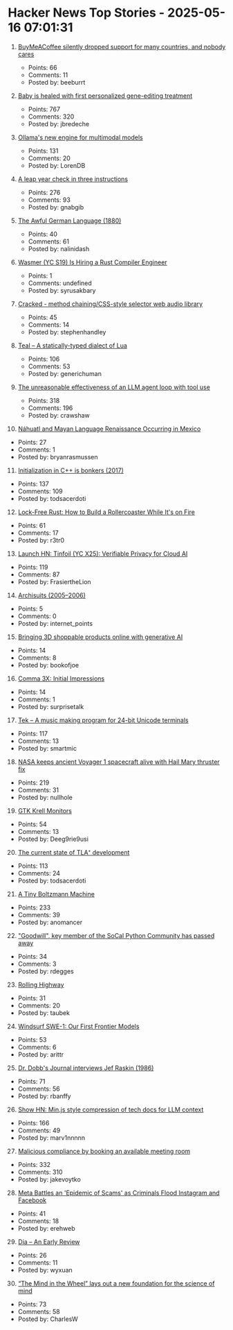 # Hacker News Top Stories - 2025-05-16 07:01:31

1. [BuyMeACoffee silently dropped support for many countries, and nobody cares](https://zverok.space/blog/2024-08-08-bmac-snafu.html)
   - Points: 66
   - Comments: 11
   - Posted by: beeburrt

2. [Baby is healed with first personalized gene-editing treatment](https://www.nytimes.com/2025/05/15/health/gene-editing-personalized-rare-disorders.html)
   - Points: 767
   - Comments: 320
   - Posted by: jbredeche

3. [Ollama's new engine for multimodal models](https://ollama.com/blog/multimodal-models)
   - Points: 131
   - Comments: 20
   - Posted by: LorenDB

4. [A leap year check in three instructions](https://hueffner.de/falk/blog/a-leap-year-check-in-three-instructions.html)
   - Points: 276
   - Comments: 93
   - Posted by: gnabgib

5. [The Awful German Language (1880)](https://faculty.georgetown.edu/jod/texts/twain.german.html)
   - Points: 40
   - Comments: 61
   - Posted by: nalinidash

6. [Wasmer (YC S19) Is Hiring a Rust Compiler Engineer](https://www.workatastartup.com/jobs/15822)
   - Points: 1
   - Comments: undefined
   - Posted by: syrusakbary

7. [Cracked - method chaining/CSS-style selector web audio library](https://github.com/billorcutt/i_dropped_my_phone_the_screen_cracked)
   - Points: 45
   - Comments: 14
   - Posted by: stephenhandley

8. [Teal – A statically-typed dialect of Lua](https://teal-language.org/)
   - Points: 106
   - Comments: 53
   - Posted by: generichuman

9. [The unreasonable effectiveness of an LLM agent loop with tool use](https://sketch.dev/blog/agent-loop)
   - Points: 318
   - Comments: 196
   - Posted by: crawshaw

10. [Náhuatl and Mayan Language Renaissance Occurring in Mexico](https://yucatanmagazine.com/mayan-language-renaissance/)
   - Points: 27
   - Comments: 1
   - Posted by: bryanrasmussen

11. [Initialization in C++ is bonkers (2017)](https://blog.tartanllama.xyz/initialization-is-bonkers/)
   - Points: 137
   - Comments: 109
   - Posted by: todsacerdoti

12. [Lock-Free Rust: How to Build a Rollercoaster While It's on Fire](https://yeet.cx/blog/lock-free-rust/)
   - Points: 61
   - Comments: 17
   - Posted by: r3tr0

13. [Launch HN: Tinfoil (YC X25): Verifiable Privacy for Cloud AI](undefined)
   - Points: 119
   - Comments: 87
   - Posted by: FrasiertheLion

14. [Archisuits (2005–2006)](https://insecurespaces.net/archisuits-2005-2006/)
   - Points: 5
   - Comments: 0
   - Posted by: internet_points

15. [Bringing 3D shoppable products online with generative AI](https://research.google/blog/bringing-3d-shoppable-products-online-with-generative-ai/)
   - Points: 14
   - Comments: 8
   - Posted by: bookofjoe

16. [Comma 3X: Initial Impressions](https://beesbuzz.biz/blog/14719-Comma-3X-Initial-impressions)
   - Points: 14
   - Comments: 1
   - Posted by: surprisetalk

17. [Tek – A music making program for 24-bit Unicode terminals](https://codeberg.org/unspeaker/tek)
   - Points: 117
   - Comments: 13
   - Posted by: smartmic

18. [NASA keeps ancient Voyager 1 spacecraft alive with Hail Mary thruster fix](https://www.theregister.com/2025/05/15/voyager_1_survives_with_thruster_fix/)
   - Points: 219
   - Comments: 31
   - Posted by: nullhole

19. [GTK Krell Monitors](https://gkrellm.srcbox.net/)
   - Points: 54
   - Comments: 13
   - Posted by: Deeg9rie9usi

20. [The current state of TLA⁺ development](https://ahelwer.ca/post/2025-05-15-tla-dev-status/)
   - Points: 113
   - Comments: 24
   - Posted by: todsacerdoti

21. [A Tiny Boltzmann Machine](https://eoinmurray.info/boltzmann-machine)
   - Points: 233
   - Comments: 39
   - Posted by: anomancer

22. ["Goodwill", key member of the SoCal Python Community has passed away](https://socalpython.org/in-memoriam-michael/)
   - Points: 34
   - Comments: 3
   - Posted by: rdegges

23. [Rolling Highway](https://en.wikipedia.org/wiki/Rolling_highway)
   - Points: 31
   - Comments: 20
   - Posted by: taubek

24. [Windsurf SWE-1: Our First Frontier Models](https://windsurf.com/blog/windsurf-wave-9-swe-1)
   - Points: 53
   - Comments: 6
   - Posted by: arittr

25. [Dr. Dobb's Journal interviews Jef Raskin (1986)](https://computeradsfromthepast.substack.com/p/dr-dobbs-journal-interviews-jef-raskin)
   - Points: 71
   - Comments: 56
   - Posted by: rbanffy

26. [Show HN: Min.js style compression of tech docs for LLM context](https://github.com/marv1nnnnn/llm-min.txt)
   - Points: 166
   - Comments: 49
   - Posted by: marv1nnnnn

27. [Malicious compliance by booking an available meeting room](https://www.clientserver.dev/p/malicious-compliance-by-booking-an)
   - Points: 332
   - Comments: 310
   - Posted by: jakevoytko

28. [Meta Battles an 'Epidemic of Scams' as Criminals Flood Instagram and Facebook](https://www.wsj.com/tech/meta-fraud-facebook-instagram-813363c8)
   - Points: 41
   - Comments: 18
   - Posted by: erehweb

29. [Dia – An Early Review](https://www.fldr.zip/blog/dia-review)
   - Points: 26
   - Comments: 11
   - Posted by: wyxuan

30. [“The Mind in the Wheel” lays out a new foundation for the science of mind](https://www.experimental-history.com/p/new-paradigm-for-psychology-just)
   - Points: 73
   - Comments: 58
   - Posted by: CharlesW

